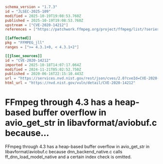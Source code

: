 ```toml
schema_version = "1.7.3"
id = "JLSEC-2025-109"
modified = 2025-10-19T19:08:53.760Z
published = 2025-10-19T19:08:53.760Z
upstream = ["CVE-2020-14212"]
references = ["https://patchwork.ffmpeg.org/project/ffmpeg/list/?series=1463", "https://security.gentoo.org/glsa/202007-58", "https://trac.ffmpeg.org/ticket/8716", "https://patchwork.ffmpeg.org/project/ffmpeg/list/?series=1463", "https://security.gentoo.org/glsa/202007-58", "https://trac.ffmpeg.org/ticket/8716"]

[[affected]]
pkg = "FFMPEG_jll"
ranges = [">= 4.3.1+0, < 4.3.1+2"]

[[jlsec_sources]]
id = "CVE-2020-14212"
imported = 2025-10-18T14:07:17.064Z
modified = 2024-11-21T05:02:52.750Z
published = 2020-06-16T22:15:10.443Z
url = "https://services.nvd.nist.gov/rest/json/cves/2.0?cveId=CVE-2020-14212"
html_url = "https://nvd.nist.gov/vuln/detail/CVE-2020-14212"
```

# FFmpeg through 4.3 has a heap-based buffer overflow in avio_get_str in libavformat/aviobuf.c because...

FFmpeg through 4.3 has a heap-based buffer overflow in avio_get_str in libavformat/aviobuf.c because dnn_backend_native.c calls ff_dnn_load_model_native and a certain index check is omitted.

